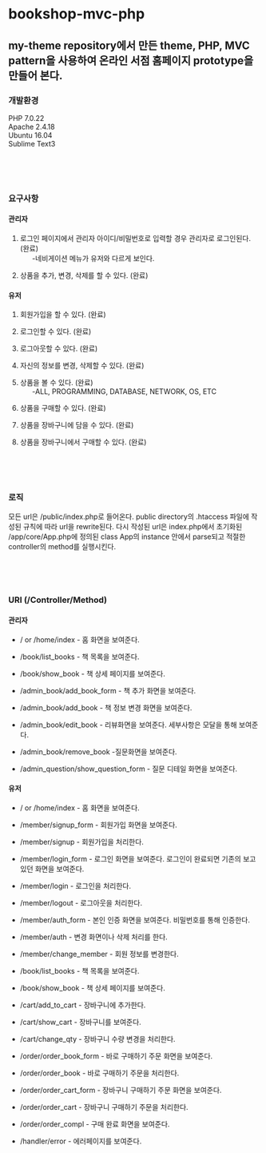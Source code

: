 # bookshop-mvc-php
## my-theme repository에서 만든 theme, PHP, MVC pattern을 사용하여 온라인 서점 홈페이지 prototype을 만들어 본다.

### 개발환경
PHP 7.0.22 <br />
Apache 2.4.18 <br />
Ubuntu 16.04 <br />
Sublime Text3


<br /><br /><br />
### 요구사항
#### 관리자
1. 로그인 페이지에서 관리자 아이디/비밀번호로 입력할 경우 관리자로 로그인된다. (완료) <br />
&nbsp;&nbsp;&nbsp;&nbsp;&nbsp;&nbsp;-네비게이션 메뉴가 유저와 다르게 보인다.

2. 상품을 추가, 변경, 삭제를 할 수 있다. (완료)

#### 유저
1. 회원가입을 할 수 있다. (완료)

2. 로그인할 수 있다. (완료)

3. 로그아웃할 수 있다. (완료)

4. 자신의 정보를 변경, 삭제할 수 있다. (완료)

5. 상품을 볼 수 있다. (완료)<br />
&nbsp;&nbsp;&nbsp;&nbsp;&nbsp;&nbsp;-ALL, PROGRAMMING, DATABASE, NETWORK, OS, ETC

6. 상품을 구매할 수 있다. (완료)

7. 상품을 장바구니에 담을 수 있다. (완료)

8. 상품을 장바구니에서 구매할 수 있다. (완료)


<br /><br /><br />
### 로직
모든 url은 /public/index.php로 들어온다. public directory의 .htaccess 파일에 작성된 규칙에 따라 url을 rewrite된다. 다시 작성된 url은 index.php에서 초기화된 /app/core/App.php에 정의된 class App의 instance 안에서 parse되고 적절한 controller의 method를 실행시킨다.


<br /><br /><br />
### URI (/Controller/Method)
#### 관리자
* / or /home/index - 홈 화면을 보여준다.

* /book/list_books - 책 목록을 보여준다.

* /book/show_book - 책 상세 페이지를 보여준다.

* /admin_book/add_book_form - 책 추가 화면을 보여준다.

* /admin_book/add_book - 책 정보 변경 화면을 보여준다. 

* /admin_book/edit_book - 리뷰화면을 보여준다. 세부사항은 모달을 통해 보여준다.

* /admin_book/remove_book -질문화면을 보여준다.

* /admin_question/show_question_form - 질문 디테일 화면을 보여준다.

#### 유저
* / or /home/index - 홈 화면을 보여준다.

* /member/signup_form - 회원가입 화면을 보여준다.

* /member/signup - 회원가입을 처리한다.

* /member/login_form - 로그인 화면을 보여준다. 로그인이 완료되면 기존의 보고 있던 화면을 보여준다.

* /member/login - 로그인을 처리한다.

* /member/logout - 로그아웃을 처리한다.

* /member/auth_form - 본인 인증 화면을 보여준다. 비밀번호를 통해 인증한다.

* /member/auth - 변경 화면이나 삭제 처리를 한다.

* /member/change_member - 회원 정보를 변경한다.

* /book/list_books - 책 목록을 보여준다.

* /book/show_book - 책 상세 페이지를 보여준다.

* /cart/add_to_cart - 장바구니에 추가한다.

* /cart/show_cart - 장바구니를 보여준다.

* /cart/change_qty - 장바구니 수량 변경을 처리한다.

* /order/order_book_form - 바로 구매하기 주문 화면을 보여준다.

* /order/order_book - 바로 구매하기 주문을 처리한다.

* /order/order_cart_form - 장바구니 구매하기 주문 화면을 보여준다.

* /order/order_cart - 장바구니 구매하기 주문을 처리한다.

* /order/order_compl - 구매 완료 화면을 보여준다.

* /handler/error - 에러페이지를 보여준다.
